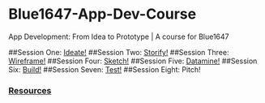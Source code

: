 # Blue1647-App-Dev-Course
App Development: From Idea to Prototype | A course for Blue1647

##Session One: [Ideate!](session1.md)
##Session Two: [Storify!](session2.md)
##Session Three: [Wireframe!](session3.md)
##Session Four: [Sketch!](session4.md)
##Session Five: [Datamine!](session5.md)
##Session Six: [Build!](session6.md)
##Session Seven: [Test!](session7.md)
##Session Eight: Pitch!

### [Resources](resources/resources.md)
